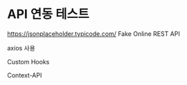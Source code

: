 # API 연동 테스트

https://jsonplaceholder.typicode.com/ Fake Online REST API

axios 사용

Custom Hooks

Context-API
